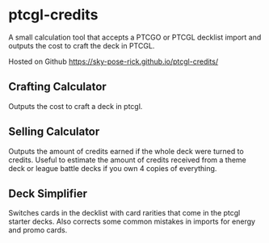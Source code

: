 # ptcgl-credits
A small calculation tool that accepts a PTCGO or PTCGL decklist import and outputs the cost to craft the deck in PTCGL.

Hosted on Github https://sky-pose-rick.github.io/ptcgl-credits/

## Crafting Calculator

Outputs the cost to craft a deck in ptcgl.

## Selling Calculator

Outputs the amount of credits earned if the whole deck were turned to credits. Useful to estimate the amount of credits received from a theme deck or league battle decks if you own 4 copies of everything.

## Deck Simplifier

Switches cards in the decklist with card rarities that come in the ptcgl starter decks. Also corrects some common mistakes in imports for energy and promo cards.

